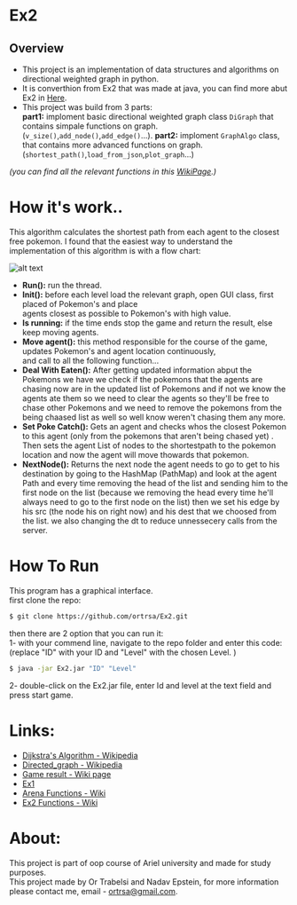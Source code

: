 # Ex2

## Overview 
- This project is an implementation of data structures and algorithms on directional weighted graph in python.    
- It is converthion from Ex2 that was made at java, you can find more abut Ex2 in [Here](https://github.com/ortrsa/ex2).  
- This project was build from 3 parts:    
**part1:** imploment basic directional weighted graph class `DiGraph` that contains simpale functions on graph. (`v_size()`,`add_node()`,`add_edge()`...).
**part2:** imploment `GraphAlgo` class, that contains more advanced functions on graph. (`shortest_path()`,`load_from_json`,`plot_graph`...)

*(you can find all the relevant functions in this [WikiPage](https://github.com/ortrsa/Ex3/wiki/Inherent-diagram).)*

  
    

# How it's work..
This algorithm calculates the shortest path from each agent to the closest free pokemon.
I found that the easiest way to understand the implementation of this algorithm is with a flow chart:

![alt text](https://i.ibb.co/M5WHNcV/2020-12-20-17-07-53.png)

- **Run():** run the thread.
- **Init():** before each level load the relevant graph, open GUI class, first placed of Pokemon's and place  
 agents closest as possible to Pokemon's with high value.
- **Is running:** if the time ends stop the game and return the result, else keep moving agents.
- **Move agent():** this method responsible for the course of the game, updates Pokemon's and agent location continuously,  
and call to all the following function...
- **Deal With Eaten():** After getting updated information abput the Pokemons we have we check if the pokemons that the agents 
are chasing now are in the updated list of Pokemons and if not we know the agents ate them so we need to clear the agents
so they'll be free to chase other Pokemons and we need to remove the pokemons from the being chaased list as well so well know weren't chasing them any more.  
- **Set Poke Catch():** Gets an agent and checks whos the closest Pokemon to this agent (only from the pokemons that aren't being chased yet) .
Then sets the agent List of nodes to the shortestpath to the pokemon location and now the agent will move thowards that pokemon.  
- **NextNode():** Returns the next node the agent needs to go to get to his destination by going to the HashMap (PathMap) and look at the agent Path and every time removing the head of the list and sending him to the first node on the list (because we removing the head every time he'll always need to go to the first node on the list)
then we set his edge by his src (the node his on right now) and his dest that we choosed from the list. we also changing the dt to reduce unnessecery calls from the server.  
              


# How To Run
This program has a graphical interface.  
first clone the repo:
```sh
$ git clone https://github.com/ortrsa/Ex2.git

```
then there are 2 option that you can run it:  
1- with your commend line, navigate to the repo folder and enter this code:  
(replace "ID" with your ID and "Level" with the chosen Level. )
 ```sh
 $ java -jar Ex2.jar "ID" "Level"
 
 ```
2- double-click on the Ex2.jar file, enter Id and level at the text field and press start game.  

# Links:
- [Dijkstra's Algorithm - Wikipedia](https://en.wikipedia.org/wiki/Dijkstra%27s_algorithm)
- [Directed_graph - Wikipedia](https://en.wikipedia.org/wiki/Directed_graph)
- [Game result - Wiki page](https://github.com/ortrsa/Ex2/wiki/result)
- [Ex1](https://github.com/ortrsa/ex1)
- [Arena Functions - Wiki](https://github.com/ortrsa/Ex2/wiki/Arena-Functions)
- [Ex2 Functions - Wiki](https://github.com/ortrsa/Ex2/wiki/Ex2)

# About:
This project is part of oop course of Ariel university and made for study purposes.  
This project made by Or Trabelsi and Nadav Epstein, for more information please contact me, email - ortrsa@gmail.com.



